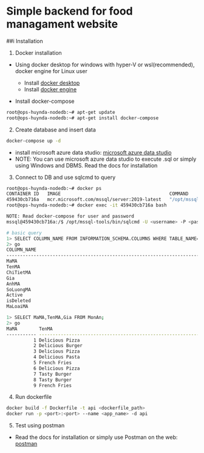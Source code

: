 # Simple backend for food managament website

##i Installation
1. Docker installation
- Using docker desktop for windows with hyper-V or wsl(recommended), docker engine for Linux user
	+ Install [docker desktop](https://docs.docker.com/desktop/install/windows-install/)
	+ Install [docker engine](https://docs.docker.com/engine/install)

- Install docker-compose
```bash
root@ops-huynda-nodedb:~# apt-get update
root@ops-huynda-nodedb:~# apt-get install docker-compose
```

2. Create database and insert data
```bash
docker-compose up -d
```

- install microsoft azure data studio: [microsoft azure data studio](https://learn.microsoft.com/en-us/azure-data-studio/download-azure-data-studio?view=sql-server-ver16&tabs=win-install%2Cwin-user-install%2Credhat-install%2Cwindows-uninstall%2Credhat-uninstall)
- NOTE: You can use microsoft azure data studio to execute .sql or simply using Windows and DBMS. Read the docs for installation

3. Connect to DB and use sqlcmd to query
```bash
root@ops-huynda-nodedb:~# docker ps
CONTAINER ID   IMAGE                                        COMMAND                  CREATED       STATUS       PORTS                                           	NAMES
459430cb716a   mcr.microsoft.com/mssql/server:2019-latest   "/opt/mssql/bin/perm…"   10 days ago   Up 10 days   0.0.0.0:<port>-><port>/tcp, :::<port>-><port>/tcp       sqlserver
root@ops-huynda-nodedb:~# docker exec -it 459430cb716a bash

NOTE: Read docker-compose for user and password
mssql@459430cb716a:/$ /opt/mssql-tools/bin/sqlcmd -U <username> -P <password> -d <database>

# basic query
1> SELECT COLUMN_NAME FROM INFORMATION_SCHEMA.COLUMNS WHERE TABLE_NAME='MonAn';
2> go
COLUMN_NAME                                                                                                                     
--------------------------------------------------------------------------------------------------------------------------------
MaMA                                                                                                                            
TenMA                                                                                                                           
ChiTietMA                                                                                                                       
Gia                                                                                                                             
AnhMA                                                                                                                           
SoLuongMA                                                                                                                       
Active                                                                                                                          
isDeleted                                                                                                                       
MaLoaiMA                                       

1> SELECT MaMA,TenMA,Gia FROM MonAn;
2> go
MaMA        TenMA                                                                                                Gia        
----------- ---------------------------------------------------------------------------------------------------- -----------
          1 Delicious Pizza                                                                                               18
          2 Delicious Burger                                                                                              15
          3 Delicious Pizza                                                                                               17
          4 Delicious Pasta                                                                                               10
          5 French Fries                                                                                                  15
          6 Delicious Pizza                                                                                               12
          7 Tasty Burger                                                                                                  14
          8 Tasty Burger                                                                                                  10
          9 French Fries                                                                                                  15
```

4. Run dockerfile
```bash
docker build -f Dockerfile -t api <dockerfile_path>
docker run -p <port>:<port> --name <app_name> -d api
```

5. Test using postman
- Read the docs for installation or simply use Postman on the web: [postman](https://www.postman.com/downloads/)

